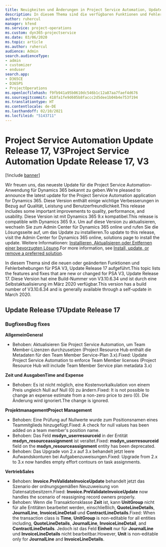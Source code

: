 ```yaml
---
title: Neuigkeiten und Änderungen in Project Service Automation, Update Release 17, V3
description: In diesem Thema sind die verfügbaren Funktionen und Fehlerbehebungen für Project Service Automation Update Release 17, V3 aufgeführt.
author: ruhercul
manager: kfend
ms.service: project-operations
ms.custom: dyn365-projectservice
ms.date: 03/06/2020
ms.topic: article
ms.author: ruhercul
audience: Admin
search.audienceType:
- admin
- customizer
- enduser
search.app:
- D365CE
- D365PS
- ProjectOperations
ms.openlocfilehash: f9fb941a95b0610dc546b1c12a87aa7faef4d676
ms.sourcegitcommit: 418fa1fe9d605b8faccc2d5dee1b04b4e753f194
ms.translationtype: HT
ms.contentlocale: de-DE
ms.lasthandoff: 02/10/2021
ms.locfileid: "5143711"
---
```

# <a name="project-service-automation-update-release-17-v3"></a><span data-ttu-id="1e59d-103">Project Service Automation Update Release 17, V3</span><span class="sxs-lookup"><span data-stu-id="1e59d-103">Project Service Automation Update Release 17, V3</span></span>

[!include [banner](../includes/psa-now-project-operations.md)]

<span data-ttu-id="1e59d-104">Wir freuen uns, das neueste Update für die Project Service Automation-Anwendung für Dynamics 365 bekannt zu geben.</span><span class="sxs-lookup"><span data-stu-id="1e59d-104">We’re pleased to announce the latest update for the Project Service Automation application for Dynamics 365.</span></span> <span data-ttu-id="1e59d-105">Diese Version enthält einige wichtige Verbesserungen in Bezug auf Qualität, Leistung und Benutzerfreundlichkeit.</span><span class="sxs-lookup"><span data-stu-id="1e59d-105">This release includes some important improvements to quality, performance, and usability.</span></span>  <span data-ttu-id="1e59d-106">Diese Version ist mit Dynamics 365 9.x kompatibel.</span><span class="sxs-lookup"><span data-stu-id="1e59d-106">This release is compatible with Dynamics 365 9.x.</span></span> <span data-ttu-id="1e59d-107">Um auf diese Version zu aktualisieren, wechseln Sie zum Admin Center für Dynamics 365 online und rufen Sie die Lösungsseite auf, um das Update zu installieren.</span><span class="sxs-lookup"><span data-stu-id="1e59d-107">To update to this release, visit the Admin Center for Dynamics 365 online, solutions page to install the update.</span></span> <span data-ttu-id="1e59d-108">Weitere Informationen: [Installieren, Aktualisieren oder Entfernen einer bevorzugten Lösung](https://docs.microsoft.com/power-platform/admin/install-remove-preferred-solution).</span><span class="sxs-lookup"><span data-stu-id="1e59d-108">For more information, see [Install, update, or remove a preferred solution](https://docs.microsoft.com/power-platform/admin/install-remove-preferred-solution).</span></span>

<span data-ttu-id="1e59d-109">In diesem Thema sind die neuen oder geänderten Funktionen und Fehlerbehebungen für PSA V3, Update Release 17 aufgeführt.</span><span class="sxs-lookup"><span data-stu-id="1e59d-109">This topic lists the features and fixes that are new or changed for PSA V3, Update Release 17.</span></span> <span data-ttu-id="1e59d-110">Diese Version hat eine Build-Nummer von V3.10.6.34 und ist durch eine Selbstaktualisierung im März 2020 verfügbar.</span><span class="sxs-lookup"><span data-stu-id="1e59d-110">This version has a build number of V3.10.6.34 and is generally available through a self-update in March 2020.</span></span>


## <a name="update-release-17"></a><span data-ttu-id="1e59d-111">Update Release 17</span><span class="sxs-lookup"><span data-stu-id="1e59d-111">Update Release 17</span></span>

### <a name="bug-fixes"></a><span data-ttu-id="1e59d-112">Bugfixes</span><span class="sxs-lookup"><span data-stu-id="1e59d-112">Bug fixes</span></span>

<span data-ttu-id="1e59d-113">**Allgemein**</span><span class="sxs-lookup"><span data-stu-id="1e59d-113">**General**</span></span>

- <span data-ttu-id="1e59d-114">Behoben: Aktualisieren Sie Project Service Automation, um Team Member-Lizenzen durchzusetzen (Project Resource Hub enthält die Metadaten für den Team Member Service-Plan 3.x).</span><span class="sxs-lookup"><span data-stu-id="1e59d-114">Fixed: Update Project Service Automation to enforce Team Member licenses (Project Resource Hub will include Team Member Service plan metadata 3.x)</span></span>
 
<span data-ttu-id="1e59d-115">**Zeit und Ausgaben**</span><span class="sxs-lookup"><span data-stu-id="1e59d-115">**Time and Expense**</span></span>

- <span data-ttu-id="1e59d-116">Behoben: Es ist nicht möglich, eine Kostenvorkalkulation von einem Preis ungleich Null auf Null (0) zu ändern.</span><span class="sxs-lookup"><span data-stu-id="1e59d-116">Fixed: It is not possible to change an expense estimate from a non-zero price to zero (0).</span></span> <span data-ttu-id="1e59d-117">Die Änderung wird ignoriert.</span><span class="sxs-lookup"><span data-stu-id="1e59d-117">The change is ignored.</span></span>

<span data-ttu-id="1e59d-118">**Projektmanagement**</span><span class="sxs-lookup"><span data-stu-id="1e59d-118">**Project Management**</span></span>

- <span data-ttu-id="1e59d-119">Behoben: Eine Prüfung auf Nullwerte wurde zum Positionsnamen eines Teammitglieds hinzugefügt.</span><span class="sxs-lookup"><span data-stu-id="1e59d-119">Fixed: A check for null values has been added on a team member's position name.</span></span>
- <span data-ttu-id="1e59d-120">Behoben: Das Feld **msdyn_userresourceid** in der Entität **msdyn_resourceassignment** ist veraltet.</span><span class="sxs-lookup"><span data-stu-id="1e59d-120">Fixed: **msdyn_userresourceid** field on the **msdyn_resourceassignment** entity has been deprecated.</span></span>
- <span data-ttu-id="1e59d-121">Behoben: Das Upgrade von 2.x auf 3.x behandelt jetzt leere Aufwandskonturen bei Aufgabenzuweisungen.</span><span class="sxs-lookup"><span data-stu-id="1e59d-121">Fixed: Upgrade from 2.x to 3.x now handles empty effort contours on task assignments.</span></span>

<span data-ttu-id="1e59d-122">**Vertrieb**</span><span class="sxs-lookup"><span data-stu-id="1e59d-122">**Sales**</span></span>

- <span data-ttu-id="1e59d-123">Behoben: **Invoice.PreValidateInvoiceUpdate** behandelt jetzt das Szenario der ordnungsgemäßen Neuzuweisung von Datensatzbesitzern.</span><span class="sxs-lookup"><span data-stu-id="1e59d-123">Fixed: **Invoice.PreValidateInvoiceUpdate** now handles the scenario of reassigning record owners properly.</span></span>
- <span data-ttu-id="1e59d-124">Behoben: Wenn die Transaktionsklasse **Zeit** ist, kann **UnitGroup** nicht für alle Entitäten bearbeitet werden, einschließlich, **QuoteLineDetails**, **JournalLine**, **InvoiceLineDetail** und **ContractLineDetails**.</span><span class="sxs-lookup"><span data-stu-id="1e59d-124">Fixed: When the transaction class is **Time**, **UnitGroup** is non-editable for all entities including, **QuoteLineDetails**, **JournalLine**, **InvoiceLineDetail**, and **ContractLineDetails**.</span></span> <span data-ttu-id="1e59d-125">Jedoch ist das Feld **Einheit** nur für **JournalLine** und **InvoiceLineDetails** nicht bearbeitbar.</span><span class="sxs-lookup"><span data-stu-id="1e59d-125">However, **Unit** is non-editable only for **JournalLine** and **InvoiceLineDetails**.</span></span>


